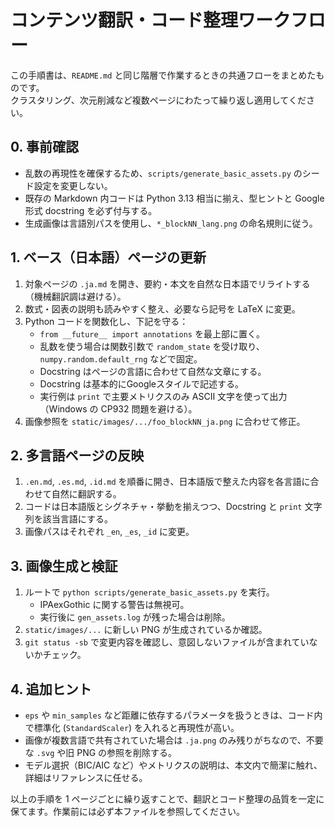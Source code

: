 # コンテンツ翻訳・コード整理ワークフロー

この手順書は、`README.md` と同じ階層で作業するときの共通フローをまとめたものです。  
クラスタリング、次元削減など複数ページにわたって繰り返し適用してください。

## 0. 事前確認
- 乱数の再現性を確保するため、`scripts/generate_basic_assets.py` のシード設定を変更しない。
- 既存の Markdown 内コードは Python 3.13 相当に揃え、型ヒントと Google 形式 docstring を必ず付与する。
- 生成画像は言語別パスを使用し、`*_blockNN_lang.png` の命名規則に従う。

## 1. ベース（日本語）ページの更新
1. 対象ページの `.ja.md` を開き、要約・本文を自然な日本語でリライトする（機械翻訳調は避ける）。
2. 数式・図表の説明も読みやすく整え、必要なら記号を LaTeX に変更。
3. Python コードを関数化し、下記を守る：
   - `from __future__ import annotations` を最上部に置く。
   - 乱数を使う場合は関数引数で `random_state` を受け取り、`numpy.random.default_rng` などで固定。
   - Docstring はページの言語に合わせて自然な文章にする。
   - Docstring は基本的にGoogleスタイルで記述する。
   - 実行例は `print` で主要メトリクスのみ ASCII 文字を使って出力（Windows の CP932 問題を避ける）。
4. 画像参照を `static/images/.../foo_blockNN_ja.png` に合わせて修正。

## 2. 多言語ページの反映
1. `.en.md`, `.es.md`, `.id.md` を順番に開き、日本語版で整えた内容を各言語に合わせて自然に翻訳する。
2. コードは日本語版とシグネチャ・挙動を揃えつつ、Docstring と `print` 文字列を該当言語にする。
3. 画像パスはそれぞれ `_en`, `_es`, `_id` に変更。

## 3. 画像生成と検証
1. ルートで `python scripts/generate_basic_assets.py` を実行。
   - IPAexGothic に関する警告は無視可。
   - 実行後に `gen_assets.log` が残った場合は削除。
2. `static/images/...` に新しい PNG が生成されているか確認。
3. `git status -sb` で変更内容を確認し、意図しないファイルが含まれていないかチェック。

## 4. 追加ヒント
- `eps` や `min_samples` など距離に依存するパラメータを扱うときは、コード内で標準化 (`StandardScaler`) を入れると再現性が高い。
- 画像が複数言語で共有されていた場合は `.ja.png` のみ残りがちなので、不要な `.svg` や旧 PNG の参照を削除する。
- モデル選択（BIC/AIC など）やメトリクスの説明は、本文内で簡潔に触れ、詳細はリファレンスに任せる。

以上の手順を 1 ページごとに繰り返すことで、翻訳とコード整理の品質を一定に保てます。作業前には必ず本ファイルを参照してください。
